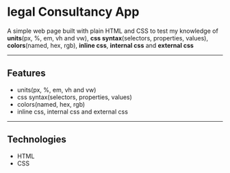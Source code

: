 # legal Consultancy App
A simple  web page built with plain HTML and CSS to test my knowledge of **units**(px, %, em, vh and vw), **css syntax**(selectors, properties, values), **colors**(named, hex, rgb), **inline css**, **internal css** and **external css**

---

## Features
-  units(px, %, em, vh and vw)
-  css syntax(selectors, properties, values)
-  colors(named, hex, rgb)
-  inline css, internal css and external css

---

## Technologies
- HTML
- CSS